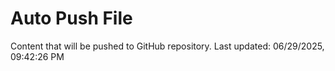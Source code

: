 # Auto Push File

Content that will be pushed to GitHub repository.
Last updated: 06/29/2025, 09:42:26 PM